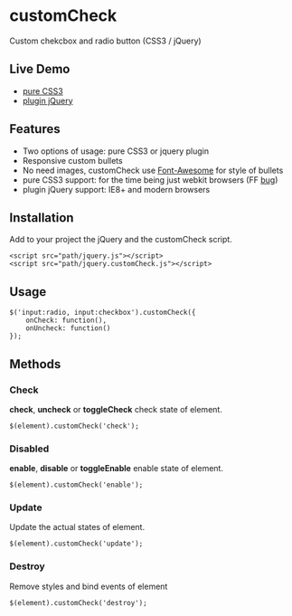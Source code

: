 # customCheck
Custom chekcbox and radio button (CSS3 / jQuery)

## Live Demo
* <a href="http://ivanbanov.github.com/customCheck/custom-css3.html" target="_blank">pure CSS3</a>
* <a href="http://ivanbanov.github.com/customCheck/custom-jquery.html" target="_blank">plugin jQuery</a>

## Features
* Two options of usage: pure CSS3 or jquery plugin
* Responsive custom bullets
* No need images, customCheck use [Font-Awesome](http://fortawesome.github.io/Font-Awesome/) for style of bullets
* pure CSS3 support: for the time being just webkit browsers (FF [bug](https://bugzilla.mozilla.org/show_bug.cgi?id=557306))
* plugin jQuery support: IE8+ and modern browsers

## Installation
Add to your project the jQuery and the customCheck script.
```
<script src="path/jquery.js"></script>
<script src="path/jquery.customCheck.js"></script>
```

## Usage
```
$('input:radio, input:checkbox').customCheck({
	onCheck: function(),
	onUncheck: function()
});
```

## Methods
### Check
__check__, __uncheck__ or __toggleCheck__ check state of element.
```
$(element).customCheck('check');
```

### Disabled
__enable__, __disable__ or __toggleEnable__ enable state of element.
```
$(element).customCheck('enable');
```

### Update
Update the actual states of element.
```
$(element).customCheck('update');
```

### Destroy
Remove styles and bind events of element
```
$(element).customCheck('destroy');
```
